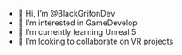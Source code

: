 - 👋 Hi, I’m @BlackGrifonDev
- 👀 I’m interested in GameDevelop
- 🌱 I’m currently learning Unreal 5
- 💞️ I’m looking to collaborate on VR projects

<!---
BlackGrifonDev/BlackGrifonDev is a ✨ special ✨ repository because its `README.md` (this file) appears on your GitHub profile.
You can click the Preview link to take a look at your changes.
--->
